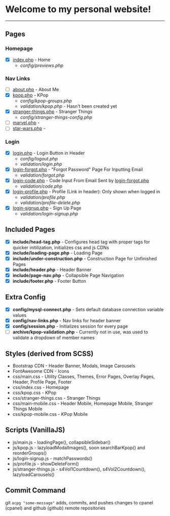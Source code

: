 # Welcome to my personal website!

---

## Pages

### Homepage
* [x] [index.php](aribikombe.com/index.php) - Home
	* *config/previews.php*

### Nav Links
* [ ] [about.php](aribikombe.com/about.php) - About Me
* [x] [kpop.php](aribikombe.com/kpop.php) - KPop
	* *config/kpop-groups.php*
	* *validation/kpop.php* - Hasn't been created yet
* [x] [stranger-things.php](aribikombe.com/stranger-things.php) - Stranger Things
	* *config/stranger-things-config.php*
* [ ] [marvel.php](aribikombe.com/marvel.php) - 
* [ ] [star-wars.php](aribikombe.com/star-wars.php) - 

### Login
* [x] [login.php](aribikombe.com/login.php) - Login Button in Header
	* *config/logout.php*
	* *validation/login.php*
* [x] [login-forgot.php](aribikombe.com/login-forgot.php) - "Forgot Password" Page For Inputting Email
	* *validation/forgot.php*
* [x] [login-code.php](aribikombe.com/login-code.php) - Code Input From Email Sent by [login-forgot.php](aribikombe.com/login-forgot.php)
	* *validation/code.php*
* [x] [login-profile.php](aribikombe.com/login-profile.php) - Profile (Link in header): Only shown when logged in
	* *validation/profile.php*
	* *validation/profile-delete.php*
* [x] [login-signup.php](aribikombe.com/login-signup.php) - Sign Up Page
	* *validation/login-signup.php*

## Included Pages
* [x] **include/head-tag.php** - Configures head tag with proper tags for quicker initilization, initializes css and js CDNs
* [x] **include/loading-page.php** - Loading Page
* [x] **include/under-construction.php** - Construction Page for Unfinished Pages
* [x] **include/header.php** - Header Banner
* [x] **include/page-nav.php** - Collapsible Page Navigation
* [x] **include/footer.php** - Footer Button

## Extra Config
* [x] **config/mysql-connect.php** - Sets default database connection variable values
* [x] **config/nav-links.php** - Nav links for header banner
* [x] **config/session.php** - Initializes session for every page
* [ ] **archive/kpop-validation.php** - Currently not in use, was used to validate a dropdown of member names

## Styles (derived from SCSS)

* Bootstrap CDN - Header Banner, Modals, Image Carousels
* FontAwesome CDN - Icons
* css/main.css - Utility Classes, Themes, Error Pages, Overlay Pages, Header, Profile Page, Footer
* css/index.css - Homepage
* css/kpop.css - KPop
* css/stranger-things.css - Stranger Things
* css/main-mobile.css - Header Mobile, Homepage Mobile, Stranger Things Mobile
* css/kpop-mobile.css - KPop Mobile

## Scripts (VanillaJS)

* js/main.js - loadingPage(), collapsibleSidebar()
* js/kpop.js - lazyloadModalImages(), soon searchBarKpop() and reorderGroups()
* js/login-signup.js - matchPasswords()
* js/profile.js - showDeleteForm()
* js/stranger-things.js - s4Vol1Countdown(), s4Vol2Countdown(), lazyloadCarousels()

## Commit Command

git `acpg "some-message"` adds, commits, and pushes changes to cpanel (cpanel) and github (github) remote repositories